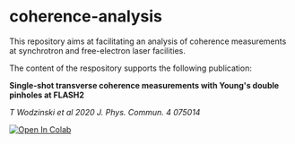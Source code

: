 # coherence-analysis

This repository aims at facilitating an analysis of coherence measurements at synchrotron and free-electron laser facilities.

The content of the respository supports the following publication:

**Single-shot transverse coherence measurements with Young's double
pinholes at FLASH2**

*T Wodzinski et al 2020 J. Phys. Commun. 4 075014*




[![Open In Colab](https://colab.research.google.com/assets/colab-badge.svg)](https://colab.research.google.com/github/ThomasWodzinski/coherence-analysis/blob/master/coherence-analysis.ipynb)

